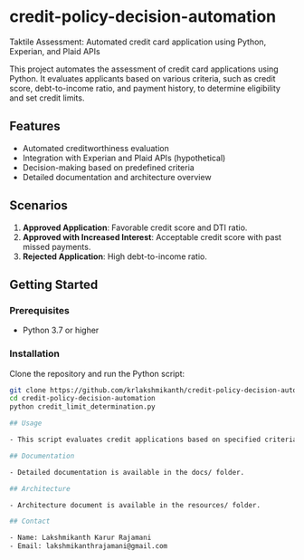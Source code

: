 # credit-policy-decision-automation
Taktile Assessment: Automated credit card application using Python, Experian, and Plaid APIs

This project automates the assessment of credit card applications using Python. It evaluates applicants based on various criteria, such as credit score, debt-to-income ratio, and payment history, to determine eligibility and set credit limits.

## Features

- Automated creditworthiness evaluation
- Integration with Experian and Plaid APIs (hypothetical)
- Decision-making based on predefined criteria
- Detailed documentation and architecture overview

## Scenarios

1. **Approved Application**: Favorable credit score and DTI ratio.
2. **Approved with Increased Interest**: Acceptable credit score with past missed payments.
3. **Rejected Application**: High debt-to-income ratio.

## Getting Started

### Prerequisites

- Python 3.7 or higher

### Installation

Clone the repository and run the Python script:

```bash
git clone https://github.com/krlakshmikanth/credit-policy-decision-automation.git
cd credit-policy-decision-automation
python credit_limit_determination.py

## Usage

- This script evaluates credit applications based on specified criteria and prints the results for each applicant.

## Documentation 

- Detailed documentation is available in the docs/ folder.

## Architecture

- Architecture document is available in the resources/ folder.

## Contact

- Name: Lakshmikanth Karur Rajamani
- Email: lakshmikanthrajamani@gmail.com
